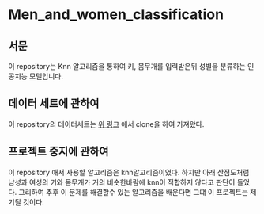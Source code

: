 # Men_and_women_classification
## 서문 
이 repository는 Knn 알고리즘을 통하여 키, 몸무개를 입력받은뒤 성별을 분류하는 인공지능 모델입니다.

## 데이터 세트에 관하여
이 repository의 데이터세트는 [위 링크](https://gist.github.com/nstokoe/7d4717e96c21b8ad04ec91f361b000cb)
애서 clone을 하여 가져왔다.

## 프로젝트 중지에 관하여
이 repository 애서 사용할 알고리즘은 knn알고리즘이였다. 하지만
아래 산점도처럼 남성과 여성의 키와 몸무개가 거의 비슷한바람에 knn이
적합하지 않다고 판단이 들었다. 그리하여 추후 이 문제를 해결할수 있는 알고리즘을
배운다면 그떄 이 프로젝트는 제기될 것이다.

